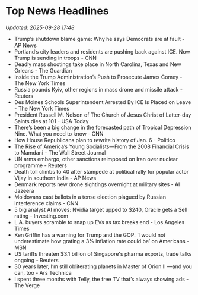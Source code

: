 # Top News Headlines

_Updated: 2025-09-28 17:48_

- Trump’s shutdown blame game: Why he says Democrats are at fault - AP News
- Portland’s city leaders and residents are pushing back against ICE. Now Trump is sending in troops - CNN
- Deadly mass shootings take place in North Carolina, Texas and New Orleans - The Guardian
- Inside the Trump Administration’s Push to Prosecute James Comey - The New York Times
- Russia pounds Kyiv, other regions in mass drone and missile attack - Reuters
- Des Moines Schools Superintendent Arrested By ICE Is Placed on Leave - The New York Times
- President Russell M. Nelson of The Church of Jesus Christ of Latter-day Saints dies at 101 - USA Today
- There’s been a big change in the forecasted path of Tropical Depression Nine. What you need to know - CNN
- How House Republicans plan to rewrite history of Jan. 6 - Politico
- The Rise of America’s Young Socialists—From the 2008 Financial Crisis to Mamdani - The Wall Street Journal
- UN arms embargo, other sanctions reimposed on Iran over nuclear programme - Reuters
- Death toll climbs to 40 after stampede at political rally for popular actor Vijay in southern India - AP News
- Denmark reports new drone sightings overnight at military sites - Al Jazeera
- Moldovans cast ballots in a tense election plagued by Russian interference claims - CNN
- 5 big analyst AI moves: Nvidia target upped to $240, Oracle gets a Sell rating - Investing.com
- L.A. buyers scramble to snap up EVs as tax breaks end - Los Angeles Times
- Ken Griffin has a warning for Trump and the GOP: ‘I would not underestimate how grating a 3% inflation rate could be’ on Americans - MSN
- US tariffs threaten $3.1 billion of Singapore's pharma exports, trade talks ongoing - Reuters
- 30 years later, I’m still obliterating planets in Master of Orion II —and you can, too - Ars Technica
- I spent three months with Telly, the free TV that’s always showing ads - The Verge